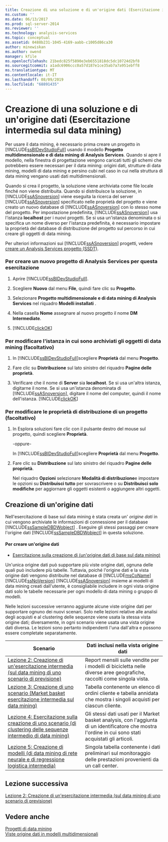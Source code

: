```yaml
---
title: Creazione di una soluzione e di un'origine dati (Esercitazione intermedia sul data mining) | Microsoft Docs
ms.custom: ''
ms.date: 06/13/2017
ms.prod: sql-server-2014
ms.reviewer: ''
ms.technology: analysis-services
ms.topic: conceptual
ms.assetid: 0488b231-1045-4169-aabb-c1005d86ca30
author: minewiskan
ms.author: owend
manager: kfile
ms.openlocfilehash: 21bedc825f5890e3eb6551818dc5dc10724d2bf8
ms.sourcegitcommit: a1adc6906ccc0a57d187e1ce35ab7a7a951ebff8
ms.translationtype: MT
ms.contentlocale: it-IT
ms.lasthandoff: 08/09/2019
ms.locfileid: "68891435"
---
```

# <a name="creating-a-solution-and-data-source-intermediate-data-mining-tutorial"></a>Creazione di una soluzione e di un'origine dati (Esercitazione intermedia sul data mining)
  Per usare il data mining, è necessario prima creare un progetto in [!INCLUDE[ssBIDevStudioFull](../includes/ssbidevstudiofull-md.md)] usando il modello **Progetto multidimensionale e di data mining di Analysis Services**. Quando si apre il modello, nella finestra di progettazione vengono caricati tutti gli schemi che potrebbero essere necessari per il data mining: origini dati, strutture di data mining, modelli di data mining e persino cubi nel caso in cui nella struttura di data mining vengano usati dati multidimensionali.  
  
 Quando si crea il progetto, la soluzione viene archiviata come file locale finché non viene distribuita. Quando si distribuisce la soluzione, in [!INCLUDE[ssASnoversion](../includes/ssasnoversion-md.md)] viene eseguita la ricerca del server [!INCLUDE[ssASnoversion](../includes/ssasnoversion-md.md)] specificato nelle proprietà del progetto e viene creato un nuovo database di [!INCLUDE[ssASnoversion](../includes/ssasnoversion-md.md)] con lo stesso nome del progetto. Per impostazione predefinita, [!INCLUDE[ssASnoversion](../includes/ssasnoversion-md.md)] usa l'istanza **localhost** per i nuovi progetti. Se si usa un'istanza denominata o si specifica un nome diverso per l'istanza predefinita, è necessario impostare la proprietà del database di distribuzione del progetto sul percorso in cui creare gli oggetti di data mining.  
  
 Per ulteriori informazioni sui [!INCLUDE[ssASnoversion](../includes/ssasnoversion-md.md)] progetti, vedere [creare un Analysis Services progetto &#40;SSDT&#41;](https://docs.microsoft.com/analysis-services/multidimensional-models/create-an-analysis-services-project-ssdt).  
  
### <a name="to-create-a-new-analysis-services-project-for-this-tutorial"></a>Per creare un nuovo progetto di Analysis Services per questa esercitazione  
  
1.  Aprire [!INCLUDE[ssBIDevStudioFull](../includes/ssbidevstudiofull-md.md)].  
  
2.  Scegliere **Nuovo** dal menu **File**, quindi fare clic su **Progetto**.  
  
3.  Selezionare **Progetto multidimensionale e di data mining di Analysis Services** nel riquadro **Modelli installati** .  
  
4.  Nella casella **Nome** assegnare al nuovo progetto il nome **DM Intermediate**.  
  
5.  [!INCLUDE[clickOK](../includes/clickok-md.md)]  
  
### <a name="to-change-the-instance-where-data-mining-objects-are-stored-optional"></a>Per modificare l'istanza in cui sono archiviati gli oggetti di data mining (facoltativo)  
  
1.  In [!INCLUDE[ssBIDevStudioFull](../includes/ssbidevstudiofull-md.md)]scegliere **Proprietà** dal menu **Progetto**.  
  
2.  Fare clic su **Distribuzione** sul lato sinistro del riquadro **Pagine delle proprietà**.  
  
3.  Verificare che il nome di **Server** sia **localhost**. Se si usa un'altra istanza, digitarne il nome. Se si usa un'istanza denominata di [!INCLUDE[ssASnoversion](../includes/ssasnoversion-md.md)], digitare il nome del computer, quindi il nome dell'istanza. [!INCLUDE[clickOK](../includes/clickok-md.md)]  
  
### <a name="to-change-the-deployment-properties-for-a-project-optional"></a>Per modificare le proprietà di distribuzione di un progetto (facoltativo)  
  
1.  In Esplora soluzioni fare clic con il pulsante destro del mouse sul progetto, quindi scegliere **Proprietà**.  
  
     -oppure-  
  
     In [!INCLUDE[ssBIDevStudioFull](../includes/ssbidevstudiofull-md.md)]scegliere **Proprietà** dal menu **Progetto**.  
  
2.  Fare clic su **Distribuzione** sul lato sinistro del riquadro **Pagine delle proprietà**.  
  
     Nel riquadro **Opzioni** selezionare **Modalità di distribuzione**e impostare le opzioni su **Distribuisci tutto** per sovrascrivere o su **Distribuisci solo modifiche** per aggiornare gli oggetti esistenti o aggiungere altri oggetti.  
  
## <a name="creating-a-data-source"></a>Creazione di un'origine dati  
 Nell'esercitazione di base sul data mining è stata creata un' *origine dati* in cui vengono archiviate le informazioni di connessione per il database [!INCLUDE[ssSampleDBDWobject](../includes/sssampledbdwobject-md.md)] . Eseguire gli stessi passaggi per creare l'origine dati [!INCLUDE[ssSampleDBDWobject](../includes/sssampledbdwobject-md.md)] in questa soluzione.  
  
#### <a name="to-create-a-data-source"></a>Per creare un'origine dati  
  
-   [Esercitazione sulla creazione di &#40;un'origine dati di base sul data mining&#41;](../../2014/tutorials/creating-a-data-source-basic-data-mining-tutorial.md)  
  
 Un'unica origine dati può supportare più viste origine dati, ognuna delle quali può includere più tabelle. Tuttavia, poiché l'origine dati e la vista origine dati vengono distribuite nel database di [!INCLUDE[msCoName](../includes/msconame-md.md)] [!INCLUDE[ssNoVersion](../includes/ssnoversion-md.md)] [!INCLUDE[ssASnoversion](../includes/ssasnoversion-md.md)] insieme ai modelli di data mining creati dall'utente, è consigliabile includere in ogni vista origine dati solo le tabelle necessarie per ogni modello di data mining o gruppo di modelli.  
  
 Nelle lezioni successive verranno aggiunte alcune viste origine dati per supportare ognuno dei nuovi scenari. Solo nelle lezioni relative alle analisi degli acquisti e al clustering delle sequenze viene usata la stessa vista origine dati; diversamente, in ogni scenario viene usata una vista origine dati diversa. Le lezioni sono pertanto indipendenti l'una dall'altra e possono essere completate separatamente.  
  
|Scenario|Dati inclusi nella vista origine dati|  
|--------------|-------------------------------------------|  
|[Lezione 2: Creazione di un'esercitazione intermedia &#40;sul data mining di uno scenario di previsione&#41;](../../2014/tutorials/lesson-2-building-a-forecasting-scenario-intermediate-data-mining-tutorial.md)|Report mensili sulle vendite per i modelli di bicicletta nelle diverse aree geografiche, raccolti come singola vista.|  
|[Lezione 3: Creazione di uno scenario &#40;Market basket esercitazione intermedia sul data mining&#41;](../../2014/tutorials/lesson-3-building-a-market-basket-scenario-intermediate-data-mining-tutorial.md)|Tabella contenente un elenco di ordini cliente e tabella annidata che mostra i singoli acquisti per ciascun cliente.|  
|[Lezione 4: Esercitazione sulla creazione di uno scenario &#40;di clustering delle sequenze intermedio di data mining&#41;](../../2014/tutorials/lesson-4-build-sequence-clustering-scenario-intermediate-data-mining.md)|Gli stessi dati usati per il Market basket analysis, con l'aggiunta di un identificatore che mostra l'ordine in cui sono stati acquistati gli articoli.|  
|[Lezione 5: Creazione di modelli &#40;di data mining di rete neurale e di regressione logistica intermedia&#41;](../../2014/tutorials/lesson-5-build-models-intermediate-data-mining-tutorial.md)|Singola tabella contenente i dati preliminari sul monitoraggio delle prestazioni provenienti da un call center.|  
  
## <a name="next-lesson"></a>Lezione successiva  
 [Lezione 2: Creazione di un'esercitazione intermedia &#40;sul data mining di uno scenario di previsione&#41;](../../2014/tutorials/lesson-2-building-a-forecasting-scenario-intermediate-data-mining-tutorial.md)  
  
## <a name="see-also"></a>Vedere anche  
 [Progetti di data mining](../../2014/analysis-services/data-mining/data-mining-projects.md)   
 [Viste origine dati in modelli multidimensionali](https://docs.microsoft.com/analysis-services/multidimensional-models/data-source-views-in-multidimensional-models)  
  
  
